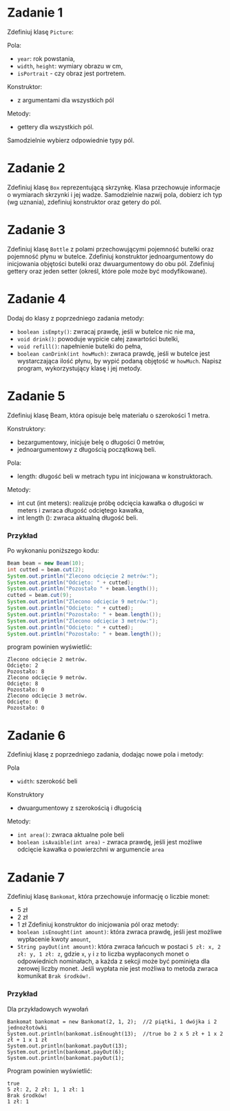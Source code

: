 # Zadanie 1
Zdefiniuj klasę `Picture`:

Pola:
- `year`: rok powstania,
- `width`, `height`: wymiary obrazu w cm,
- `isPortrait` - czy obraz jest portretem.

Konstruktor:
- z argumentami dla wszystkich pól

Metody:
- gettery dla wszystkich pól.

Samodzielnie wybierz odpowiednie typy pól.
  
# Zadanie 2
Zdefiniuj klasę `Box` reprezentującą skrzynkę. Klasa przechowuje informacje o wymiarach skrzynki i jej wadze. Samodzielnie
nazwij pola, dobierz ich typ (wg uznania), zdefiniuj konstruktor oraz getery do pól.
  
# Zadanie 3
Zdefiniuj klasę `Bottle` z polami przechowującymi pojemność butelki oraz pojemność płynu w butelce. Zdefiniuj konstruktor
jednoargumentowy do inicjowania objętości butelki oraz dwuargumentowy do obu pól. 
Zdefiniuj gettery oraz jeden setter (określ, które pole może być modyfikowane).

# Zadanie 4
Dodaj do klasy z poprzedniego zadania metody:
- `boolean isEmpty()`: zwracaj prawdę, jeśli w butelce nic nie ma,
- `void drink()`: powoduje wypicie całej zawartości butelki,
- `void refill()`: napełnienie butelki do pełna,
- `boolean canDrink(int howMuch)`: zwraca prawdę, jeśli w butelce jest wystarczająca ilość płynu,
  by wypić podaną objętość w `howMuch`.
Napisz program, wykorzystujący klasę i jej metody.

# Zadanie 5
Zdefiniuj klasę Beam, która opisuje belę materiału o szerokości 1 metra.

Konstruktory:
- bezargumentowy, inicjuje belę o długości 0 metrów,
- jednoargumentowy z długością początkową beli.

Pola:
- length: długość beli w metrach typu int inicjowana w konstruktorach.

Metody:
- int cut (int meters): realizuje próbę odcięcia kawałka o długości w meters i zwraca długość odciętego kawałka,
- int length (): zwraca aktualną długość beli.
### Przykład
Po wykonaniu poniższego kodu:
```java
Beam beam = new Beam(10);
int cutted = beam.cut(2);
System.out.println("Zlecono odcięcie 2 metrów:");
System.out.println("Odcięto: " + cutted);
System.out.println("Pozostało " + beam.length());
cutted = beam.cut(9);
System.out.println("Zlecono odcięcie 9 metrów:");
System.out.println("Odcięto: " + cutted);
System.out.println("Pozostało: " + beam.length());
System.out.println("Zlecono odcięcie 3 metrów:");
System.out.println("Odcięto: " + cutted);
System.out.println("Pozostało: " + beam.length());
```
program powinien wyświetlić:
```
Zlecono odcięcie 2 metrów.
Odcięto: 2
Pozostało: 8
Zlecono odcięcie 9 metrów.
Odcięto: 8
Pozostało: 0
Zlecono odcięcie 3 metrów.
Odcięto: 0
Pozostało: 0 
```
# Zadanie 6
Zdefiniuj klasę z poprzedniego zadania, dodając nowe pola i metody:

Pola
- `width`: szerokość beli

Konstruktory
- dwuargumentowy z szerokością i długością

Metody:
- `int area()`: zwraca aktualne pole beli
- `boolean isAvaible(int area)` - zwraca prawdę, jeśli jest możliwe odcięcie kawałka o powierzchni w argumencie `area`
# Zadanie 7
Zdefiniuj klasę `Bankomat`, która przechowuje informację o liczbie monet:
- 5 zł
- 2 zł
- 1 zł
Zdefiniuj konstruktor do inicjowania pól oraz metody:
- `boolean isEnought(int amount)`: która zwraca prawdę, jeśli jest możliwe wypłacenie kwoty `amount`,
- `String payOut(int amount)`: która zwraca łańcuch w postaci `5 zł: x, 2 zł: y, 1 zł: z`, gdzie `x`, `y` i `z` to liczba wypłaconych
monet o odpowiednich nominałach, a każda z sekcji może być pominięta dla zerowej liczby monet. Jeśli wypłata
nie jest możliwa to metoda zwraca komunikat `Brak środków!`. 
### Przykład
Dla przykładowych wywołań
```
Bankomat bankomat = new Bankomat(2, 1, 2);  //2 piątki, 1 dwójka i 2 jednozłotówki
System.out.println(bankomat.isEnought(13);  //true bo 2 x 5 zł + 1 x 2 zł + 1 x 1 zł
System.out.println(bankomat.payOut(13);
System.out.println(bankomat.payOut(6);
System.out.println(bankomat.payOut(1);         
```
Program powinien wyświetlić:
```
true
5 zł: 2, 2 zł: 1, 1 zł: 1
Brak środków!
1 zł: 1
```